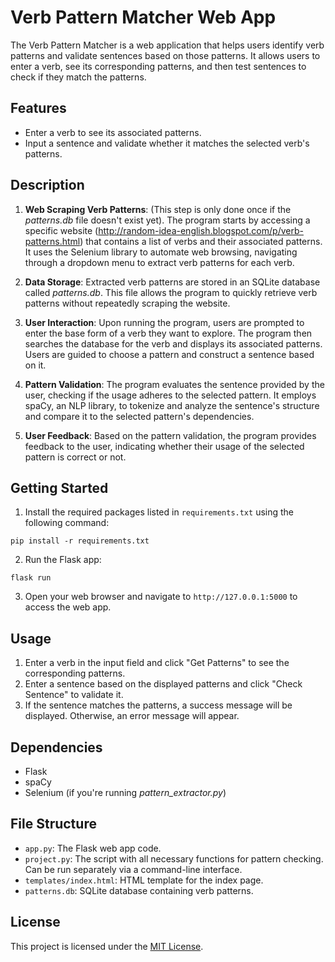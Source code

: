# Verb Pattern Matcher Web App

The Verb Pattern Matcher is a web application that helps users identify verb patterns and validate sentences based on those patterns. It allows users to enter a verb, see its corresponding patterns, and then test sentences to check if they match the patterns.

## Features

- Enter a verb to see its associated patterns.
- Input a sentence and validate whether it matches the selected verb's patterns.

## Description

1. **Web Scraping Verb Patterns**: (This step is only done once if the _patterns.db_ file doesn't exist yet). The program starts by accessing a specific website (http://random-idea-english.blogspot.com/p/verb-patterns.html) that contains a list of verbs and their associated patterns. It uses the Selenium library to automate web browsing, navigating through a dropdown menu to extract verb patterns for each verb.


2. **Data Storage**: Extracted verb patterns are stored in an SQLite database called _patterns.db_. This file allows the program to quickly retrieve verb patterns without repeatedly scraping the website.


3. **User Interaction**: Upon running the program, users are prompted to enter the base form of a verb they want to explore. The program then searches the database for the verb and displays its associated patterns. Users are guided to choose a pattern and construct a sentence based on it.


4. **Pattern Validation**: The program evaluates the sentence provided by the user, checking if the usage adheres to the selected pattern. It employs spaCy, an NLP library, to tokenize and analyze the sentence's structure and compare it to the selected pattern's dependencies.


5. **User Feedback**: Based on the pattern validation, the program provides feedback to the user, indicating whether their usage of the selected pattern is correct or not.

## Getting Started

1. Install the required packages listed in `requirements.txt` using the following command:
```
pip install -r requirements.txt
```
2. Run the Flask app:
```
flask run
```
3. Open your web browser and navigate to `http://127.0.0.1:5000` to access the web app.

## Usage

1. Enter a verb in the input field and click "Get Patterns" to see the corresponding patterns.
2. Enter a sentence based on the displayed patterns and click "Check Sentence" to validate it.
3. If the sentence matches the patterns, a success message will be displayed. Otherwise, an error message will appear.

## Dependencies

- Flask
- spaCy
- Selenium (if you're running _pattern_extractor.py_)

## File Structure

- `app.py`: The Flask web app code.
- `project.py`: The script with all necessary functions for pattern checking. Can be run separately via a command-line interface.
- `templates/index.html`: HTML template for the index page.
- `patterns.db`: SQLite database containing verb patterns.


## License

This project is licensed under the [MIT License](LICENSE).
